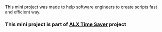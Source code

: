 This mini project was made to help software engineers to create scripts fast and efficient way.

### This mini project is part of [ALX Time Saver](https://github.com/Matsadura/ALX_Time_Saver) project

